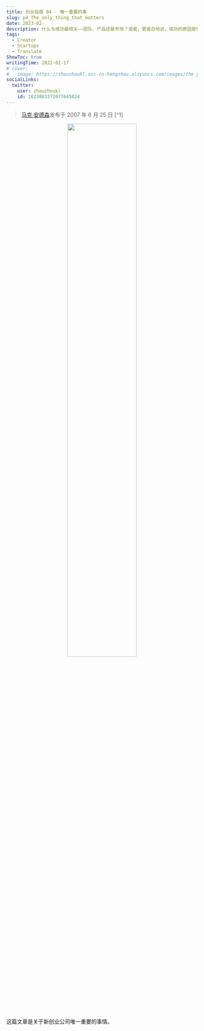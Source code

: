 ```yaml
---
title: 创业指南 04 - 唯一重要的事
slug: p4_The_only_thing_that_matters
date: 2023-02-
description: 什么与成功最相关——团队、产品还是市场？或者，更直白地说，成功的原因是什么？而且，对于我们这些创业失败的学生来说——什么是最危险的：一个糟糕的团队、一个薄弱的产品，或者一个糟糕的市场？
tags:
  - Creator
  - Startups
  - Translate
ShowToc: true
writingTime: 2022-02-17
# cover:
#   image: https://zhouzhoukl.oss-cn-hangzhou.aliyuncs.com/images/the pmarca blog archives.png
socialLinks:
  twitter:
    user: zhouzhoukl
    id: 1623883372077645824
---
```


> [马克·安德森](https://en.wikipedia.org/wiki/Marc_Andreessen)发布于 2007 年 6 月 25 日 [^1]

<div align='center'><img src="https://zhouzhoukl.oss-cn-hangzhou.aliyuncs.com/images/The_pmarca_Blog_Archives.png" width="60%"></div>

这篇文章是关于新创业公司唯一重要的事情。



<!-- Cloudflare Web Analytics --><script defer src='https://static.cloudflareinsights.com/beacon.min.js' data-cf-beacon='{"token": "9f9569f9d5e2464e9f1a094c2bb65d66"}'></script><!-- End Cloudflare Web Analytics -->
